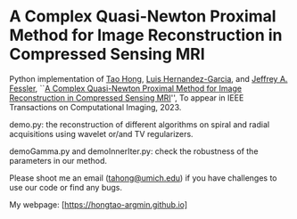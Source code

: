 # A Complex Quasi-Newton Proximal Method for Image Reconstruction in Compressed Sensing MRI
Python implementation of [Tao Hong](https://hongtao-argmin.github.io), [Luis Hernandez-Garcia](http://fmri.research.umich.edu/about/faculty/hernandez.php), and [Jeffrey A. Fessler](https://web.eecs.umich.edu/~fessler/), ``[A Complex Quasi-Newton Proximal Method for Image Reconstruction in Compressed Sensing MRI](https://arxiv.org/abs/2303.02586)'', To appear in IEEE Transactions on Computational Imaging, 2023.

demo.py: the reconstruction of different algorithms on spiral and radial acquisitions using wavelet or/and TV regularizers.  

demoGamma.py and demoInnerIter.py: check the robustness of the parameters in our method.

Please shoot me an email (tahong@umich.edu) if you have challenges to use our code or find any bugs.

My webpage: [https://hongtao-argmin.github.io]
